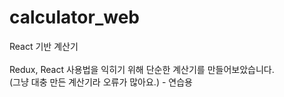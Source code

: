 # calculator_web
React 기반 계산기<br/><br/>
Redux, React 사용법을 익히기 위해 단순한 계산기를 만들어보았습니다.<br/>
(그냥 대충 만든 계산기라 오류가 많아요.) - 연습용